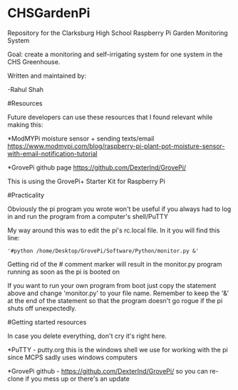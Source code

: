 # CHSGardenPi

Repository for the Clarksburg High School Raspberry Pi Garden Monitoring System 

Goal: create a monitoring and self-irrigating system for one system in the CHS Greenhouse.

Written and maintained by:

-Rahul Shah

#Resources

Future developers can use these resources that I found relevant while making this:

*ModMYPi moisture sensor + sending texts/email https://www.modmypi.com/blog/raspberry-pi-plant-pot-moisture-sensor-with-email-notification-tutorial

*GrovePi github page https://github.com/DexterInd/GrovePi/

This is using the GrovePi+ Starter Kit for Raspberry Pi

#Practicality

Obviously the pi program you wrote won't be useful if you always had to log in and run the program from a computer's shell/PuTTY

My way around this was to edit the pi's rc.local file. In it you will find this line:

    '#python /home/Desktop/GrovePi/Software/Python/monitor.py &'

Getting rid of the \# comment marker will result in the monitor.py program running as soon as the pi is booted on

If you want to run your own program from boot just copy the statement above and change 'monitor.py' to your file name. 
Remember to keep the '&' at the end of the statement so that the program doesn't go rogue if the pi shuts off unexpectedly.


#Getting started resources

In case you delete everything, don't cry it's right here.

*PuTTY - putty.org this is the windows shell we use for working with the pi since MCPS sadly uses windows computers 

*GrovePi github - https://github.com/DexterInd/GrovePi/ so you can re-clone if you mess up or there's an update




